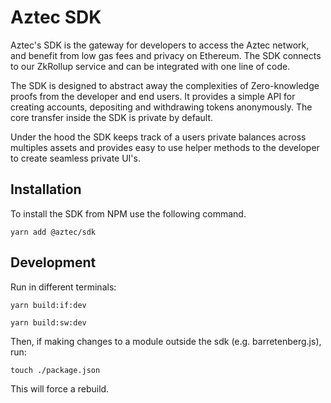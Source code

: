 # Aztec SDK

Aztec's SDK is the gateway for developers to access the Aztec network, and benefit from low gas fees and privacy on Ethereum. The SDK connects to our ZkRollup service and can be integrated with one line of code.

The SDK is designed to abstract away the complexities of Zero-knowledge proofs from the developer and end users. It provides a simple API for creating accounts, depositing and withdrawing tokens anonymously. The core transfer inside the SDK is private by default.

Under the hood the SDK keeps track of a users private balances across multiples assets and provides easy to use helper methods to the developer to create seamless private UI's.

## Installation

To install the SDK from NPM use the following command.

```
yarn add @aztec/sdk
```

## Development

Run in different terminals:

```
yarn build:if:dev
```

```
yarn build:sw:dev
```

Then, if making changes to a module outside the sdk (e.g. barretenberg.js), run:

```
touch ./package.json
```

This will force a rebuild.
